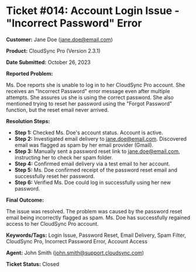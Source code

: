 # Ticket #014:  Account Login Issue - "Incorrect Password" Error

**Customer:**  Jane Doe (jane.doe@email.com)

**Product:**  CloudSync Pro (Version 2.3.1)

**Date Submitted:** October 26, 2023

**Reported Problem:**

Ms. Doe reports she is unable to log in to her CloudSync Pro account.  She receives an "Incorrect Password" error message even after multiple attempts.  She assures us she is using the correct password.  She also mentioned trying to reset her password using the "Forgot Password" function, but the reset email never arrived.


**Resolution Steps:**

* **Step 1:** Checked Ms. Doe's account status. Account is active.
* **Step 2:** Investigated email delivery to jane.doe@email.com. Discovered email was flagged as spam by her email provider (Gmail).
* **Step 3:** Manually sent a password reset link to jane.doe@email.com, instructing her to check her spam folder.
* **Step 4:** Confirmed email delivery via a test email to her account.
* **Step 5:** Ms. Doe confirmed receipt of the password reset email and successfully reset her password.
* **Step 6:** Verified Ms. Doe could log in successfully using her new password.


**Final Outcome:**

The issue was resolved. The problem was caused by the password reset email being incorrectly flagged as spam.  Ms. Doe has successfully regained access to her CloudSync Pro account.


**Keywords/Tags:**  Login Issue, Password Reset, Email Delivery, Spam Filter, CloudSync Pro, Incorrect Password Error, Account Access


**Agent:** John Smith (john.smith@support.cloudsync.com)

**Ticket Status:** Closed
